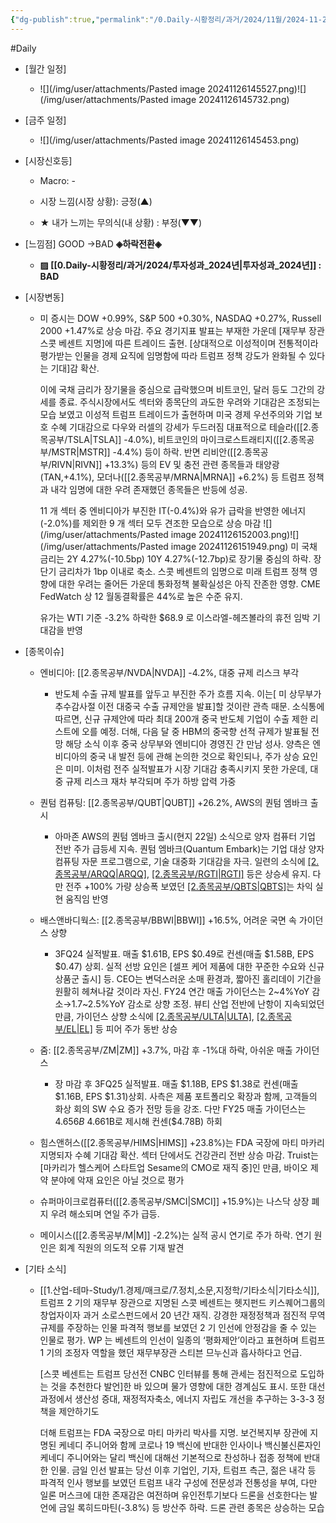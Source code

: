 ```yaml
---
{"dg-publish":true,"permalink":"/0.Daily-시황정리/과거/2024/11월/2024-11-26/","created":"2024-11-26T14:59:12.020+09:00","updated":"2025-06-03T20:08:43.625+09:00"}
---
```


#Daily 


- [월간 일정]
	- ![](/img/user/attachments/Pasted image 20241126145527.png)![](/img/user/attachments/Pasted image 20241126145732.png)

- [금주 일정]
	- ![](/img/user/attachments/Pasted image 20241126145453.png)




- [시장신호등]
	- Macro: -
	  
	- 시장 느낌(시장 상황): 긍정(▲)
	- ★ 내가 느끼는 무의식(내 상황) : 부정(▼▼)




- [느낌점] GOOD →BAD **◈하락전환◈**
  
	- **▨ [[0.Daily-시황정리/과거/2024/투자성과_2024년\|투자성과_2024년]] : BAD**





- [시장변동]
	- 미 증시는 DOW +0.99%, S&P 500 +0.30%, NASDAQ +0.27%, Russell 2000 +1.47%로 상승 마감. 주요 경기지표 발표는 부재한 가운데 [재무부 장관 스콧 베센트 지명]에 따른 트레이드 출현. [상대적으로 이성적이며 전통적이라 평가받는 인물을 경제 요직에 임명함에 따라 트럼프 정책 강도가 완화될 수 있다는 기대]감 확산. 
	  
	  이에 국채 금리가 장기물을 중심으로 급락했으며 비트코인, 달러 등도 그간의 강세를 종료. 주식시장에서도 섹터와 종목단의 과도한 우려와 기대감은 조정되는 모습 보였고 이성적 트럼프 트레이드가 출현하며 미국 경제 우선주의와 기업 보호 수혜 기대감으로 다우와 러셀의 강세가 두드러짐 대표적으로 테슬라([[2.종목공부/TSLA\|TSLA]] -4.0%), 비트코인의 마이크로스트래티지([[2.종목공부/MSTR\|MSTR]] -4.4%) 등이 하락. 반면 리비안([[2.종목공부/RIVN\|RIVN]] +13.3%) 등의 EV 및 충전 관련 종목들과 태양광(TAN,+4.1%), 모더나([[2.종목공부/MRNA\|MRNA]] +6.2%) 등 트럼프 정책과 내각 임명에 대한 우려 존재했던 종목들은 반등에 성공. 
	  
	  11 개 섹터 중 엔비디아가 부진한 IT(-0.4%)와 유가 급락을 반영한 에너지(-2.0%)를 제외한 9 개 섹터 모두 견조한 모습으로 상승 마감
	  ![](/img/user/attachments/Pasted image 20241126152003.png)![](/img/user/attachments/Pasted image 20241126151949.png)
	  미 국채 금리는 2Y 4.27%(-10.5bp) 10Y 4.27%(-12.7bp)로 장기물 중심의 하락. 장단기 금리차가 1bp 이내로 축소. 스콧 베센트의 임명으로 미래 트럼프 정책 영향에 대한 우려는 줄어든 가운데 통화정책 불확실성은 아직 잔존한 영향. CME FedWatch 상 12 월동결확률은 44%로 높은 수준 유지. 
	  
	  유가는 WTI 기준 -3.2% 하락한 $68.9 로 이스라엘-헤즈볼라의 휴전 임박 기대감을 반영






- [종목이슈]
	- 엔비디아: [[2.종목공부/NVDA\|NVDA]] -4.2%, 대중 규제 리스크 부각
		- 반도체 수출 규제 발표를 앞두고 부진한 주가 흐름 지속. 이는[ 미 상무부가 추수감사절 이전 대중국 수출 규제안을 발표]할 것이란 관측 때문. 소식통에 따르면, 신규 규제안에 따라 최대 200개 중국 반도체 기업이 수출 제한 리스트에 오를 예정. 더해, 다음 달 중 HBM의 중국향 선적 규제가 발표될 전망 해당 소식 이후 중국 상무부와 엔비디아 경영진 간 만남 성사. 양측은 엔비디아의 중국 내 발전 등에 관해 논의한 것으로 확인되나, 주가 상승 요인은 미미. 이처럼 전주 실적발표가 시장 기대감 충족시키지 못한 가운데, 대중 규제 리스크 재차 부각되며 주가 하방 압력 가중
		  
	- 퀀텀 컴퓨팅: [[2.종목공부/QUBT\|QUBT]] +26.2%, AWS의 퀀텀 엠바크 출시
		- 아마존 AWS의 퀀텀 엠바크 출시(현지 22일) 소식으로 양자 컴퓨터 기업 전반 주가 급등세 지속. 퀀텀 엠바크(Quantum Embark)는 기업 대상 양자 컴퓨팅 자문 프로그램으로, 기술 대중화 기대감을 자극. 일련의 소식에 [[2.종목공부/ARQQ\|ARQQ]](+37.2%), [[2.종목공부/RGTI\|RGTI]](+58.1%) 등은 상승세 유지. 다만 전주 +100% 가량 상승폭 보였던 [[2.종목공부/QBTS\|QBTS]](-1.4%)는 차익 실현 움직임 반영
		  
	- 배스앤바디웍스: [[2.종목공부/BBWI\|BBWI]] +16.5%, 어려운 국면 속 가이던스 상향
		- 3FQ24 실적발표. 매출 $1.61B, EPS $0.49로 컨센(매출 $1.58B, EPS $0.47) 상회. 실적 선방 요인은 [셀프 케어 제품에 대한 꾸준한 수요와 신규 상품군 출시] 등. CEO는 변덕스러운 소매 환경과, 짧아진 홀리데이 기간을 원활히 헤쳐나갈 것이라 자신. FY24 연간 매출 가이던스는 2~4%YoY 감소→1.7~2.5%YoY 감소로 상향 조정. 뷰티 산업 전반에 난항이 지속되었던 만큼, 가이던스 상향 소식에 [[2.종목공부/ULTA\|ULTA]](+7.2%), [[2.종목공부/EL\|EL]](+4.4%) 등 피어 주가 동반 상승
		  
	- 줌: [[2.종목공부/ZM\|ZM]] +3.7%, 마감 후 -1%대 하락, 아쉬운 매출 가이던스
		- 장 마감 후 3FQ25 실적발표. 매출 $1.18B, EPS $1.38로 컨센(매출 $1.16B, EPS $1.31)상회. 사측은 제품 포트폴리오 확장과 함께, 고객들의 화상 회의 SW 수요 증가 전망 등을 강조. 다만 FY25 매출 가이던스는 $4.656B~$4.661B로 제시해 컨센($4.78B) 하회
		  
	- 힘스앤허스([[2.종목공부/HIMS\|HIMS]] +23.8%)는 FDA 국장에 마티 마카리 지명되자 수혜 기대감 확산. 섹터 단에서도 건강관리 전반 상승 마감. Truist는 [마카리가 헬스케어 스타트업 Sesame의 CMO로 재직 중]인 만큼, 바이오 제약 분야에 악재 요인은 아닐 것으로 평가
	- 슈퍼마이크로컴퓨터([[2.종목공부/SMCI\|SMCI]] +15.9%)는 나스닥 상장 폐지 우려 해소되며 연일 주가 급등.
	- 메이시스([[2.종목공부/M\|M]] -2.2%)는 실적 공시 연기로 주가 하락. 연기 원인은 회계 직원의 의도적 오류 기재 발견





- [기타 소식]
	- [[1.산업-테마-Study/1.경제/매크로/7.정치,소문,지정학/기타소식\|기타소식]], 트럼프 2 기의 재무부 장관으로 지명된 스콧 베센트는 헷지펀드 키스퀘어그룹의 창업자이자 과거 소로스펀드에서 20 년간 재직. 강경한 재정정책과 점진적 무역규제를 주장하는 인물 파격적 행보를 보였던 2 기 인선에 안정감을 줄 수 있는 인물로 평가. WP 는 베센트의 인선이 일종의 ‘평화제안’이라고 표현하며 트럼프 1 기의 조정자 역할을 했던 재무부장관 스티븐 므누신과 흡사하다고 언급.
	  
	  [스콧 베센트는 트럼프 당선전 CNBC 인터뷰를 통해 관세는 점진적으로 도입하는 것을 추천한다 발언]한 바 있으며 물가 영향에 대한 경계심도 표시. 또한 대선 과정에서 생산성 증대, 재정적자축소, 에너지 자립도 개선을 추구하는 3-3-3 정책을 제안하기도 
	  
	  더해 트럼프는 FDA 국장으로 마티 마카리 박사를 지명. 보건복지부 장관에 지명된 케네디 주니어와 함께 코로나 19 백신에 반대한 인사이나 백신불신론자인 케네디 주니어와는 달리 백신에 대해선 기본적으로 찬성하나 접종 정책에 반대한 인물. 금일 인선 발표는 당선 이후 기업인, 기자, 트럼프 측근, 젊은 내각 등 파격적 인사 행보를 보였던 트럼프 내각 구성에 전문성과 전통성을 부여, 다만 일론 머스크에 대한 존재감은 여전하며 유인전투기보다 드론을 선호한다는 발언에 금일 록히드마틴(-3.8%) 등 방산주 하락. 드론 관련 종목은 상승하는 모습

